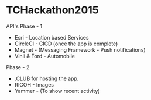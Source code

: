 # TCHackathon2015

API's 
Phase - 1
- Esri - Location based Services
- CircleCI - CICD (once the app is complete)
- Magnet - (Messaging Framework - Push notifications)
- Vinli & Ford - Automobile
 
Phase - 2
- .CLUB for hosting the app. 
- RICOH - Images
- Yammer - (To show recent activity)
